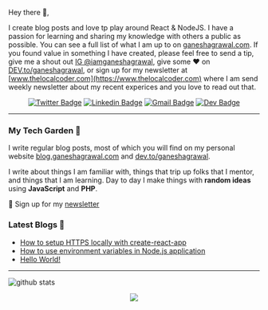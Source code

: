 Hey there 👋,

I create blog posts and love tp play around React & NodeJS. I have a passion for learning and sharing my knowledge with others a public as possible. You can see a full list of what I am up to on [ganeshagrawal.com](https://ganeshagrawal.com). If you found value in something I have created, please feel free to send a tip, give me a shout out [IG @iamganeshagrawal](https://instagram.com/iamganeshagrawal), give some ♥ on [DEV.to/ganeshagrawal](https://dev.to/ganeshagrawal), or sign up for my newsletter at [www.thelocalcoder.com](https://www.thelocalcoder.com) where I am send weekly newsletter about my recent experices and you love to read out that. 

<div align="center">
  
[![Twitter Badge](https://img.shields.io/badge/-Ganesh_Agrawal-1ca0f1?style=flat-square&logo=twitter&logoColor=white&link=https://twitter.com/imganeshagrawal)](https://twitter.com/imganeshagrawal)  [![Linkedin Badge](https://img.shields.io/badge/-Ganesh_Agrawal-blue?style=flat-square&logo=Linkedin&logoColor=white&link=https://www.linkedin.com/in/iamganeshagrawal)](https://www.linkedin.com/in/iamganeshagrawal) [![Gmail Badge](https://img.shields.io/badge/-hello@ganeshagrawal.com-c14438?style=flat-square&logo=Gmail&logoColor=white&link=mailto:hello@ganeshagrawal.com)](mailto:hello@ganeshagrawal.com)  [![Dev Badge](https://img.shields.io/badge/-Ganesh_Agrawal-0A0A0A?style=flat-square&logo=dev.to&logoColor=white&link=https://dev.to/ganeshagrawal)](https://dev.to/ganeshagrawal)

</div>

---

### My Tech Garden 🌱

I write regular blog posts, most of which you will find on my personal website [blog.ganeshagrawal.com](https://blog.ganeshagrawal.com) and [dev.to/ganeshagrawal](https://dev.to/ganeshagrawal).

I write about things I am familiar with, things that trip up folks that I mentor, and things that I am learning.  Day to day I make things with **random ideas** using **JavaScript** and **PHP**. 


💌 Sign up for my [newsletter](https://www.thelocalcoder.com)

### Latest Blogs 📓
<!-- BLOG:START -->
- [How to setup HTTPS locally with create-react-app](https://blog.ganeshagrawal.com/how-to-setup-https-locally-with-create-react-app)
- [How to use environment variables in Node.js application](https://blog.ganeshagrawal.com/how-to-use-environment-variables-in-nodejs-application)
- [Hello World!](https://blog.ganeshagrawal.com/hello-world)
<!-- BLOG:END -->

---

![github stats](https://github-readme-stats.vercel.app/api?username=iamganeshagrawal&show_icons=true)

<p align='center'>
<img align='center' src="https://visitor-badge.glitch.me/badge?page_id=iamganeshagrawal.github">
<p/>
